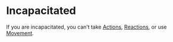 # Incapacitated

If you are incapacitated, you can’t take [Actions](../Game%20Procedures/Action.md), [Reactions](../Game%20Procedures/Reaction.md), or use [Movement](../Game%20Procedures/Movement.md).
